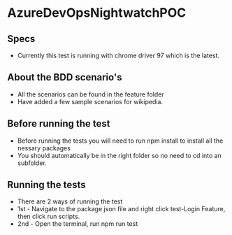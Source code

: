 # AzureDevOpsNightwatchPOC


## Specs
- Currently this test is running with chrome driver 97 which is the latest. 


## About the BDD scenario's
- All the scenarios can be found in the feature folder 
- Have added a few sample scenarios for wikipedia.


## Before running the test 
- Before running the tests you will need to run npm install to install all the nessary packages
- You should automatically be in the right folder so no need to cd into an subfolder.

## Running the tests
- There are 2 ways of running the test
 - 1st - Navigate to the package.json file and right click test-Login Feature, then click run scripts. 
 - 2nd - Open the terminal, run npm run test  
